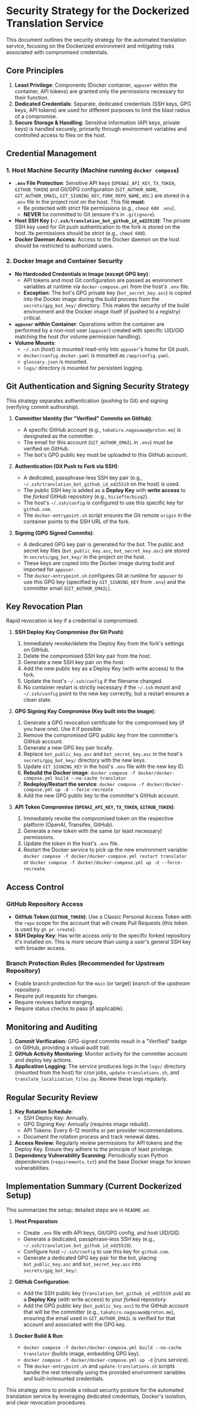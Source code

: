 # Security Strategy for the Dockerized Translation Service

This document outlines the security strategy for the automated translation service, focusing on the Dockerized environment and mitigating risks associated with compromised credentials.

## Core Principles

1.  **Least Privilege**: Components (Docker container, `appuser` within the container, API tokens) are granted only the permissions necessary for their function.
2.  **Dedicated Credentials**: Separate, dedicated credentials (SSH keys, GPG keys, API tokens) are used for different purposes to limit the blast radius of a compromise.
3.  **Secure Storage & Handling**: Sensitive information (API keys, private keys) is handled securely, primarily through environment variables and controlled access to files on the host.

## Credential Management

### 1. Host Machine Security (Machine running `docker compose`)

-   **`.env` File Protection**: Sensitive API keys (`OPENAI_API_KEY`, `TX_TOKEN`, `GITHUB_TOKEN`) and Git/GPG configuration (`GIT_AUTHOR_NAME`, `GIT_AUTHOR_EMAIL`, `GIT_SIGNING_KEY`, `FORK_REPO_NAME`, etc.) are stored in a `.env` file in the project root on the host. This file **must**:
    -   Be protected with strict file permissions (e.g., `chmod 600 .env`).
    -   **NEVER** be committed to Git (ensure it's in `.gitignore`).
-   **Host SSH Key (`~/.ssh/translation_bot_github_id_ed25519`)**: The private SSH key used for Git push authentication to the fork is stored on the host. Its permissions should be strict (e.g., `chmod 600`).
-   **Docker Daemon Access**: Access to the Docker daemon on the host should be restricted to authorized users.

### 2. Docker Image and Container Security

-   **No Hardcoded Credentials in Image (except GPG key)**:
    -   API tokens and most Git configuration are passed as environment variables at runtime via `docker-compose.yml` from the host's `.env` file.
    -   **Exception**: The bot's GPG private key (`bot_secret_key.asc`) is copied into the Docker image during the build process from the `secrets/gpg_bot_key/` directory. This makes the security of the build environment and the Docker image itself (if pushed to a registry) critical.
-   **`appuser` within Container**: Operations within the container are performed by a non-root user (`appuser`) created with specific UID/GID matching the host (for volume permission handling).
-   **Volume Mounts**:
    -   `~/.ssh` (host) is mounted read-only into `appuser`'s home for Git push.
    -   `docker/config.docker.yaml` is mounted as `/app/config.yaml`.
    -   `glossary.json` is mounted.
    -   `logs/` directory is mounted for persistent logging.

## Git Authentication and Signing Security Strategy

This strategy separates authentication (pushing to Git) and signing (verifying commit authorship).

1.  **Committer Identity (for "Verified" Commits on GitHub)**:
    -   A specific GitHub account (e.g., `takahiro.nagasawa@proton.me`) is designated as the committer.
    -   The email for this account (`GIT_AUTHOR_EMAIL` in `.env`) must be verified on GitHub.
    -   The bot's GPG public key must be uploaded to this GitHub account.

2.  **Authentication (Git Push to Fork via SSH)**:
    -   A dedicated, passphrase-less SSH key pair (e.g., `~/.ssh/translation_bot_github_id_ed25519` on the host) is used.
    -   The public SSH key is added as a **Deploy Key** with **write access** to the *forked* GitHub repository (e.g., `hiciefte/bisq2`).
    -   The host's `~/.ssh/config` is configured to use this specific key for `github.com`.
    -   The `docker-entrypoint.sh` script ensures the Git remote `origin` in the container points to the SSH URL of the fork.

3.  **Signing (GPG Signed Commits)**:
    -   A dedicated GPG key pair is generated for the bot. The public and secret key files (`bot_public_key.asc`, `bot_secret_key.asc`) are stored in `secrets/gpg_bot_key/` in the project on the host.
    -   These keys are copied into the Docker image during build and imported for `appuser`.
    -   The `docker-entrypoint.sh` configures Git at runtime for `appuser` to use this GPG key (specified by `GIT_SIGNING_KEY` from `.env`) and the committer email (`GIT_AUTHOR_EMAIL`).

## Key Revocation Plan

Rapid revocation is key if a credential is compromised.

1.  **SSH Deploy Key Compromise (for Git Push)**:
    1.  Immediately revoke/delete the Deploy Key from the fork's settings on GitHub.
    2.  Delete the compromised SSH key pair from the host.
    3.  Generate a new SSH key pair on the host.
    4.  Add the new public key as a Deploy Key (with write access) to the fork.
    5.  Update the host's `~/.ssh/config` if the filename changed.
    6.  No container restart is strictly necessary if the `~/.ssh` mount and `~/.ssh/config` point to the new key correctly, but a restart ensures a clean state.

2.  **GPG Signing Key Compromise (Key built into the image)**:
    1.  Generate a GPG revocation certificate for the compromised key (if you have one). Use it if possible.
    2.  Remove the compromised GPG public key from the committer's GitHub account.
    3.  Generate a new GPG key pair locally.
    4.  Replace `bot_public_key.asc` and `bot_secret_key.asc` in the host's `secrets/gpg_bot_key/` directory with the new keys.
    5.  Update `GIT_SIGNING_KEY` in the host's `.env` file with the new key ID.
    6.  **Rebuild the Docker image**: `docker compose -f docker/docker-compose.yml build --no-cache translator`
    7.  **Redeploy/Restart the service**: `docker compose -f docker/docker-compose.yml up -d --force-recreate`
    8.  Add the new GPG public key to the committer's GitHub account.

3.  **API Token Compromise (`OPENAI_API_KEY`, `TX_TOKEN`, `GITHUB_TOKEN`)**:
    1.  Immediately revoke the compromised token on the respective platform (OpenAI, Transifex, GitHub).
    2.  Generate a new token with the same (or least necessary) permissions.
    3.  Update the token in the host's `.env` file.
    4.  Restart the Docker service to pick up the new environment variable: `docker compose -f docker/docker-compose.yml restart translator` or `docker compose -f docker/docker-compose.yml up -d --force-recreate`.

## Access Control

### GitHub Repository Access
-   **GitHub Token (`GITHUB_TOKEN`)**: Use a Classic Personal Access Token with the `repo` scope for the account that will create Pull Requests (this token is used by `gh pr create`).
-   **SSH Deploy Key**: Has write access *only* to the specific forked repository it's installed on. This is more secure than using a user's general SSH key with broader access.

### Branch Protection Rules (Recommended for Upstream Repository)
-   Enable branch protection for the `main` (or target) branch of the *upstream* repository.
-   Require pull requests for changes.
-   Require reviews before merging.
-   Require status checks to pass (if applicable).

## Monitoring and Auditing

1.  **Commit Verification**: GPG-signed commits result in a "Verified" badge on GitHub, providing a visual audit trail.
2.  **GitHub Activity Monitoring**: Monitor activity for the committer account and deploy key actions.
3.  **Application Logging**: The service produces logs in the `logs/` directory (mounted from the host) for cron jobs, `update-translations.sh`, and `translate_localization_files.py`. Review these logs regularly.

## Regular Security Review

1.  **Key Rotation Schedule**:
    -   SSH Deploy Key: Annually.
    -   GPG Signing Key: Annually (requires image rebuild).
    -   API Tokens: Every 6-12 months or per provider recommendations.
    -   Document the rotation process and track renewal dates.
2.  **Access Review**: Regularly review permissions for API tokens and the Deploy Key. Ensure they adhere to the principle of least privilege.
3.  **Dependency Vulnerability Scanning**: Periodically scan Python dependencies (`requirements.txt`) and the base Docker image for known vulnerabilities.

## Implementation Summary (Current Dockerized Setup)

This summarizes the setup; detailed steps are in `README.md`.

1.  **Host Preparation**:
    -   Create `.env` file with API keys, Git/GPG config, and host UID/GID.
    -   Generate a dedicated, passphrase-less SSH key (e.g., `~/.ssh/translation_bot_github_id_ed25519`).
    -   Configure host `~/.ssh/config` to use this key for `github.com`.
    -   Generate a dedicated GPG key pair for the bot, placing `bot_public_key.asc` and `bot_secret_key.asc` into `secrets/gpg_bot_key/`.

2.  **GitHub Configuration**:
    -   Add the SSH public key (`translation_bot_github_id_ed25519.pub`) as a **Deploy Key** (with write access) to your *forked* repository.
    -   Add the GPG public key (`bot_public_key.asc`) to the GitHub account that will be the committer (e.g., `takahiro.nagasawa@proton.me`), ensuring the email used in `GIT_AUTHOR_EMAIL` is verified for that account and associated with the GPG key.

3.  **Docker Build & Run**:
    -   `docker compose -f docker/docker-compose.yml build --no-cache translator` (builds image, embedding GPG key).
    -   `docker compose -f docker/docker-compose.yml up -d` (runs service).
    -   The `docker-entrypoint.sh` and `update-translations.sh` scripts handle the rest internally using the provided environment variables and built-in/mounted credentials.

This strategy aims to provide a robust security posture for the automated translation service by leveraging dedicated credentials, Docker's isolation, and clear revocation procedures. 